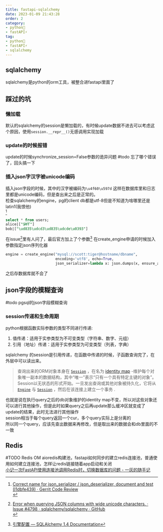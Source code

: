 ```yaml
---
title: fastapi-sqlalchemy
date: 2023-01-09 21:43:28
order: 2
category:
- python🐍
- fastAPI⚡
tag:
- python🐍
- fastAPI⚡
- sqlalchemy
---
```


## sqlalchemy

sqlalchemy是python的orm工具，被整合进fastapi里面了  


## 踩过的坑
### 懒加载
默认的sqlalchemy的session是懒加载的，有时候update数据不进去可以考虑这个原因，使用`session.__repr__()`无感调用实现加载

### update的时候报错
update的时候synchronize_session=False参数的诡异问题
#todo 忘了哪个错误了，回头搞一下 

### 插入json字汉字被unicode编码
插入json字段的时候，其中的汉字被编码为`\u4f60\u597d` 这样在数据库里和日志里都是unicode编码，但是查出来之后是正常的。   
检查sqlalchemy的engine，pg的client db都是utf-8但是不知道为啥哪里还是latin1(我恨他)  
 [^2] 
```sql
select * from users;
alice|["𝓓𝓞Γ"]
bob|["\ud835\udcd3\ud835\udcde\u0393"]
```

在issue[^1]里有人问了，最后官方加上了个参数[^3]
在create_engine申请的时候加入参数指定json序列化器  
```python
engine = create_engine("mysql://scott:tiger@hostname/dbname",
                       encoding='utf8', echo=True,
                       json_serializer=lambda x: json.dumps(x, ensure_ascii=False))
```
之后存数据库就不会了  

## json字段的模糊查询
#todo pgsql的json字段模糊查询

### session传递和生命周期
python根据函数实际参数的类型不同进行传递:
1.  值传递：适用于实参类型为不可变类型（字符串、数字、元组）
2.  引用（地址）传递：适用于实参类型为可变类型（列表，字典）

sqlalchemy 的session是引用传递，在函数中传递的时候，子函数查询完了，在外层中可以读出来。  
>查询出来的ORM对象本身在 [`Session`](https://www.osgeo.cn/sqlalchemy/orm/session_api.html#sqlalchemy.orm.Session "sqlalchemy.orm.Session") ，在名为 [identity map](https://www.osgeo.cn/sqlalchemy/glossary.html#term-identity-map) -维护每个对象唯一副本的数据结构，其中“唯一”表示“只有一个具有特定主键的对象”。  Session以无状态的形式开始。一旦发出查询或其他对象被持久化，它将从 [`Engine`](https://www.osgeo.cn/sqlalchemy/core/connections.html#sqlalchemy.engine.Engine "sqlalchemy.engine.Engine") 与 [`Session`](https://www.osgeo.cn/sqlalchemy/orm/session_api.html#sqlalchemy.orm.Session "sqlalchemy.orm.Session") ，然后在该连接上建立一个事务  .  

也就是说在执行query之后的db对象维护的identity map不变，所以对这些对象还可以进行其他操作，但是此时如果query之后再update那么缓冲区就变成了update的结果，此时无法进行其他操作  
session相当于每个query返回一个cur，多个query实际上是分离的  
所以同一个query，应该先查出数据来再修改，但是取出来的数据会和db里面的不一致


## Redis

#TODO Redis OM aioredis构建池，fastapi如何同步的建立redis连接池，普通使用如何建立连接池，怎样让redis链接随着app启动和关闭  
[小记一次FastAPI使用连接池调用Redis时，切换数据库的问题 - 一灰的随手记](https://yihuilu.github.io/Blog/archives/FastAPI%20Redis%20aioredis/)  

[^1]: [Error when querying JSON columns with wide unicode characters. · Issue #4798 · sqlalchemy/sqlalchemy · GitHub](https://github.com/sqlalchemy/sqlalchemy/issues/4798)<br/>
[^2]: [Correct name for json_serializer / json_deserializer, document and test (I1dbfe439) · Gerrit Code Review](https://gerrit.sqlalchemy.org/c/sqlalchemy/sqlalchemy/+/1400/)<br/>
[^3]: [引擎配置 — SQLAlchemy 1.4 Documentation](https://www.osgeo.cn/sqlalchemy/core/engines.html?highlight=json_serializer#sqlalchemy.create_engine.params.json_serializer)